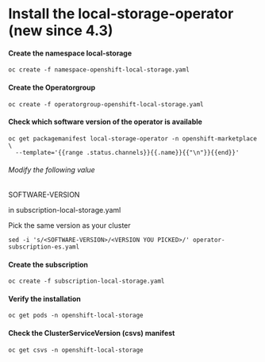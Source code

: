 # Install the local-storage-operator (new since 4.3)

#### Create the namespace local-storage
```
oc create -f namespace-openshift-local-storage.yaml
```

#### Create the Operatorgroup
```
oc create -f operatorgroup-openshift-local-storage.yaml
```

#### Check which software version of the operator is available
```
oc get packagemanifest local-storage-operator -n openshift-marketplace \
  --template='{{range .status.channels}}{{.name}}{{"\n"}}{{end}}'
```
###### Modify the following value
SOFTWARE-VERSION

in subscription-local-storage.yaml

Pick the same version as your cluster
```
sed -i 's/<SOFTWARE-VERSION>/<VERSION YOU PICKED>/' operator-subscription-es.yaml
```
#### Create the subscription
```
oc create -f subscription-local-storage.yaml
```

#### Verify the installation
```
oc get pods -n openshift-local-storage
```

#### Check the ClusterServiceVersion (csvs) manifest
```
oc get csvs -n openshift-local-storage
```
